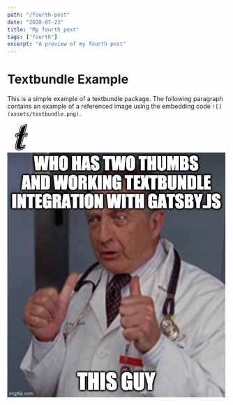 ```yaml
---
path: "/fourth-post"
date: "2020-07-23"
title: "My fourth post"
tags: ["fourth"]
excerpt: "A preview of my fourth post"
---
```


# Textbundle Example

This is a simple example of a textbundle package. The following paragraph contains an example of a referenced image using the embedding code `![](assets/textbundle.png)`.

![](assets/textbundle.png)
![](assets/download.jpg)
